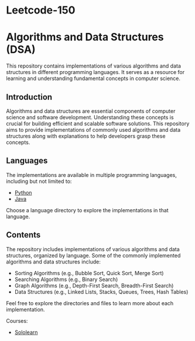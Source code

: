 # Leetcode-150
# Algorithms and Data Structures (DSA)

This repository contains implementations of various algorithms and data structures in different programming languages. It serves as a resource for learning and understanding fundamental concepts in computer science.

## Introduction

Algorithms and data structures are essential components of computer science and software development. Understanding these concepts is crucial for building efficient and scalable software solutions. This repository aims to provide implementations of commonly used algorithms and data structures along with explanations to help developers grasp these concepts.

## Languages

The implementations are available in multiple programming languages, including but not limited to:

- [Python](./python)
- [Java](./java)

Choose a language directory to explore the implementations in that language.

## Contents

The repository includes implementations of various algorithms and data structures, organized by language. Some of the commonly implemented algorithms and data structures include:

- Sorting Algorithms (e.g., Bubble Sort, Quick Sort, Merge Sort)
- Searching Algorithms (e.g., Binary Search)
- Graph Algorithms (e.g., Depth-First Search, Breadth-First Search)
- Data Structures (e.g., Linked Lists, Stacks, Queues, Trees, Hash Tables)

Feel free to explore the directories and files to learn more about each implementation.

Courses:
- [Sololearn](https://www.sololearn.com/certificates/CC-FEXVXLQO)
